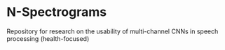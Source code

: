 # N-Spectrograms
Repository for research on the usability of multi-channel CNNs in speech processing (health-focused)
